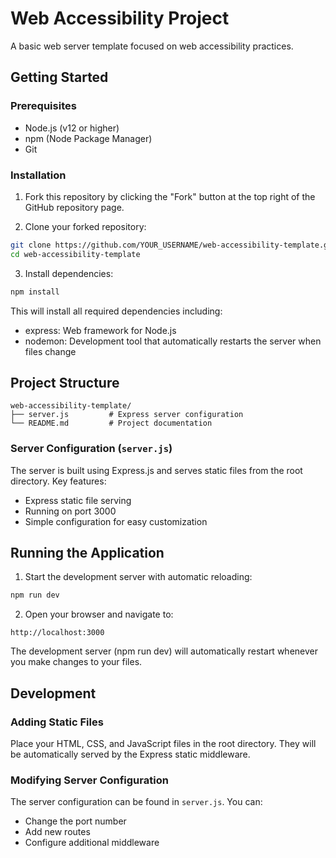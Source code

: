 # Web Accessibility Project

A basic web server template focused on web accessibility practices.

## Getting Started

### Prerequisites

- Node.js (v12 or higher)
- npm (Node Package Manager)
- Git

### Installation

1. Fork this repository by clicking the "Fork" button at the top right of the GitHub repository page.

2. Clone your forked repository:

```bash
git clone https://github.com/YOUR_USERNAME/web-accessibility-template.git
cd web-accessibility-template
```

3. Install dependencies:

```bash
npm install
```

This will install all required dependencies including:

- express: Web framework for Node.js
- nodemon: Development tool that automatically restarts the server when files change

## Project Structure

```
web-accessibility-template/
├── server.js         # Express server configuration
└── README.md         # Project documentation
```

### Server Configuration (`server.js`)

The server is built using Express.js and serves static files from the root directory. Key features:

- Express static file serving
- Running on port 3000
- Simple configuration for easy customization

## Running the Application

1. Start the development server with automatic reloading:

```bash
npm run dev
```

2. Open your browser and navigate to:

```
http://localhost:3000
```

The development server (npm run dev) will automatically restart whenever you make changes to your files.

## Development

### Adding Static Files

Place your HTML, CSS, and JavaScript files in the root directory. They will be automatically served by the Express static middleware.

### Modifying Server Configuration

The server configuration can be found in `server.js`. You can:

- Change the port number
- Add new routes
- Configure additional middleware
